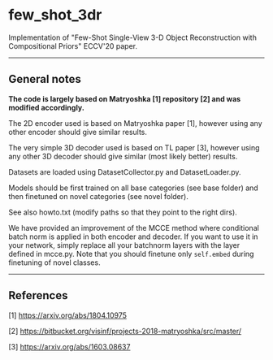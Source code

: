 # few_shot_3dr
Implementation of "Few-Shot Single-View 3-D Object Reconstruction with Compositional Priors" ECCV'20 paper. 


----------------------------------------------------------------------
General notes
----------------------------------------------------------------------
**The code is largely based on Matryoshka [1] repository [2] and was modified accordingly.**

The 2D encoder used is based on Matryoshka paper [1], however using any other encoder
should give similar results.

The very simple 3D decoder used is based on TL paper [3], however using any other
3D decoder should give similar (most likely better) results.

Datasets are loaded using DatasetCollector.py and DatasetLoader.py.

Models should be first trained on all base categories (see base folder) and then
finetuned on novel categories (see novel folder).

See also howto.txt (modify paths so that they point to the right dirs).

We have provided an improvement of the MCCE method where conditional batch norm is applied
in both encoder and decoder. If you want to use it in your network, simply replace all your batchnorm
layers with the layer defined in mcce.py. Note that you should finetune only `self.embed` 
during finetuning of novel classes.

-------------------------
References
---------------------------
	
[1] https://arxiv.org/abs/1804.10975

[2] https://bitbucket.org/visinf/projects-2018-matryoshka/src/master/

[3] https://arxiv.org/abs/1603.08637

